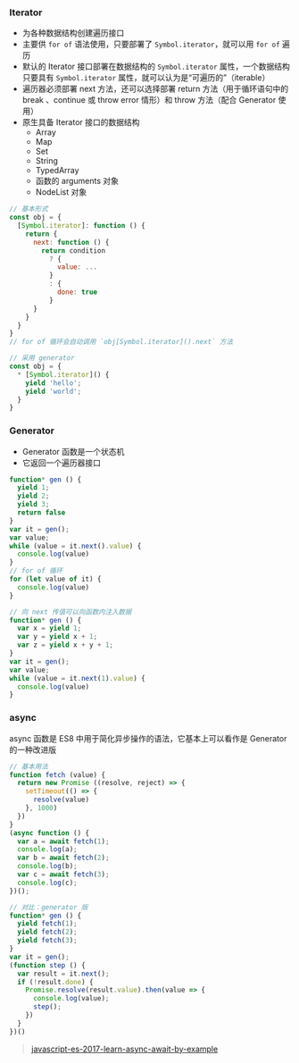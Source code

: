 ### Iterator
- 为各种数据结构创建遍历接口
- 主要供 `for of` 语法使用，只要部署了 `Symbol.iterator`，就可以用 `for of` 遍历
- 默认的 Iterator 接口部署在数据结构的 `Symbol.iterator` 属性，一个数据结构只要具有 `Symbol.iterator` 属性，就可以认为是“可遍历的”（iterable）
- 遍历器必须部署 next 方法，还可以选择部署 return 方法（用于循环语句中的 break 、continue 或 throw error 情形）和 throw 方法（配合 Generator 使用）
- 原生具备 Iterator 接口的数据结构
  + Array
  + Map
  + Set
  + String
  + TypedArray
  + 函数的 arguments 对象
  + NodeList 对象

```js
// 基本形式
const obj = {
  [Symbol.iterator]: function () {
    return {
      next: function () {
        return condition 
          ? {
            value: ...
          }
          : {
            done: true
          }
      }
    }
  }
}
// for of 循环会自动调用 `obj[Symbol.iterator]().next` 方法

// 采用 generator
const obj = {
  * [Symbol.iterator]() {
    yield 'hello';
    yield 'world';
  }
}
```

### Generator
- Generator 函数是一个状态机
- 它返回一个遍历器接口

```js
function* gen () {
  yield 1;
  yield 2;
  yield 3;
  return false
}
var it = gen();
var value;
while (value = it.next().value) {
  console.log(value)
}
// for of 循环
for (let value of it) {
  console.log(value)
}

// 向 next 传值可以向函数内注入数据
function* gen () {
  var x = yield 1;
  var y = yield x + 1;
  var z = yield x + y + 1;
}
var it = gen();
var value;
while (value = it.next(1).value) {
  console.log(value)
}
```

### async

async 函数是 ES8 中用于简化异步操作的语法，它基本上可以看作是 Generator 的一种改进版

```js
// 基本用法
function fetch (value) {
  return new Promise ((resolve, reject) => {
    setTimeout(() => {
      resolve(value)
    }, 1000)
  })
} 
(async function () {
  var a = await fetch(1);
  console.log(a);
  var b = await fetch(2);
  console.log(b);
  var c = await fetch(3);
  console.log(c);
})();

// 对比：generator 版
function* gen () {
  yield fetch(1);
  yield fetch(2);
  yield fetch(3);
}
var it = gen();
(function step () {
  var result = it.next();
  if (!result.done) {
    Promise.resolve(result.value).then(value => {
      console.log(value);
      step();
    })
  }
})()
```

> [javascript-es-2017-learn-async-await-by-example](https://codeburst.io/javascript-es-2017-learn-async-await-by-example-48acc58bad65)